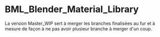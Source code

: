 # BML_Blender_Material_Library

La version Master_WIP sert à merger les branches finalisées au fur et à mesure
de façon à ne pas avoir plusieur branche à merger d'un coup.
